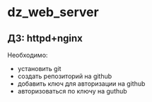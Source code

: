 # dz_web_server
## ДЗ: httpd+nginx
Необходимо:
- установить git
- создать репозиторий на github
- добавить ключ для авторизации на github
- авторизоваться по ключу на guthub
